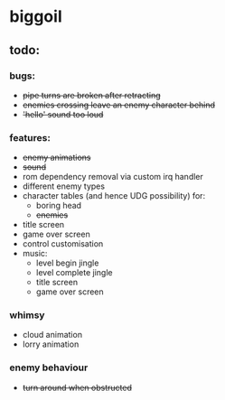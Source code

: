 # biggoil

## todo:

### bugs:
* ~~pipe turns are broken after retracting~~
* ~~enemies crossing leave an enemy character behind~~
* ~~'hello' sound too loud~~

### features:
* ~~enemy animations~~
* ~~sound~~
* rom dependency removal via custom irq handler
* different enemy types
* character tables (and hence UDG possibility) for:
  * boring head
  * ~~enemies~~
* title screen
* game over screen
* control customisation
* music:
  * level begin jingle
  * level complete jingle
  * title screen
  * game over screen

### whimsy
* cloud animation
* lorry animation

### enemy behaviour
* ~~turn around when obstructed~~
